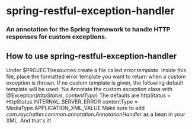 # spring-restful-exception-handler
### An annotation for the Spring framework to handle HTTP responses for custom exceptions.

## How to use spring-restful-exception-handler
Under $PROJECT/resources create a file called *error.template*. Inside this file, place the formatted error template you want to return when a custom exception is thrown. If no custom template is given, the following default template will be used:
    <?xml version="1.0" encoding="UTF-8"?>
    <error>
    %s
    </error>
Annotate the custom exception class with
    @Exception(*httpStatus*, *contentType*)
The defaults are
    httpStatus = HttpStatus.INTERNAL_SERVER_ERROR
    contentType = MediaType.APPLICATION_XML_VALUE
Make sure to add *com.raychatter.common.annotation.AnnotationHandler* as a bean in your XML.
And that's it!


